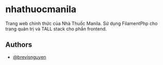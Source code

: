 
# nhathuocmanila

Trang web chính thức của Nhà Thuốc Manila. Sử dụng FilamentPhp cho trang quản trị và TALL stack cho phần frontend.


## Authors

- [@brevisnguyen](https://www.github.com/brevisnguyen)

